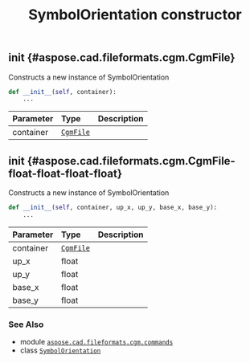 ﻿---
title: SymbolOrientation constructor
second_title: Aspose.CAD for Python via .NET API References
description: 
type: docs
weight: 10
url: /python-net/aspose.cad.fileformats.cgm.commands/symbolorientation/__init__/
is_root: false
---

## __init__ {#aspose.cad.fileformats.cgm.CgmFile}

Constructs a new instance of SymbolOrientation



```python
def __init__(self, container):
    ...
```


| Parameter | Type | Description |
| :- | :- | :- |
| container | [`CgmFile`](/cad/python-net/aspose.cad.fileformats.cgm/cgmfile) |  |


## __init__ {#aspose.cad.fileformats.cgm.CgmFile-float-float-float-float}

Constructs a new instance of SymbolOrientation



```python
def __init__(self, container, up_x, up_y, base_x, base_y):
    ...
```


| Parameter | Type | Description |
| :- | :- | :- |
| container | [`CgmFile`](/cad/python-net/aspose.cad.fileformats.cgm/cgmfile) |  |
| up_x | float |  |
| up_y | float |  |
| base_x | float |  |
| base_y | float |  |



### See Also
* module [`aspose.cad.fileformats.cgm.commands`](../../)
* class [`SymbolOrientation`](/cad/python-net/aspose.cad.fileformats.cgm.commands/symbolorientation)
